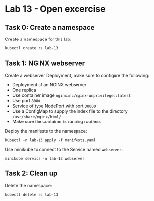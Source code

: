 # Lab 13 - Open excercise

## Task 0: Create a namespace

Create a namespace for this lab:
```
kubectl create ns lab-13
```

## Task 1: NGINX webserver

Create a webserver Deployment, make sure to configure the following:
- Deployment of an NGINX webserver
- One replica
- Use container image `nginxinc/nginx-unprivileged:latest`
- Use port `8080`
- Service of type NodePort with port `30000`
- Use a ConfigMap to supply the index file to the directory `/usr/share/nginx/html/`
- Make sure the container is running rootless

Deploy the manifests to the namespace:
```
kubectl -n lab-13 apply -f manifests.yaml
```

Use minikube to connect to the Service named `webserver`:
```
minikube service -n lab-13 webserver
```

## Task 2: Clean up

Delete the namespace:
```
kubectl delete ns lab-13
```
